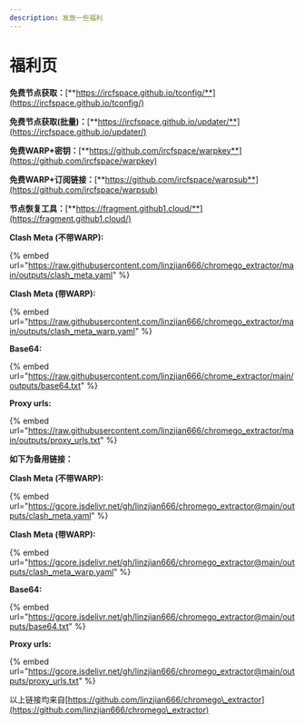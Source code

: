 ```yaml
---
description: 发放一些福利
---
```


# 福利页

**免费节点获取：**[**https://ircfspace.github.io/tconfig/**](https://ircfspace.github.io/tconfig/)

**免费节点获取(批量)：**[**https://ircfspace.github.io/updater/**](https://ircfspace.github.io/updater/)

**免费WARP+密钥：**[**https://github.com/ircfspace/warpkey**](https://github.com/ircfspace/warpkey)

**免费WARP+订阅链接：**[**https://github.com/ircfspace/warpsub**](https://github.com/ircfspace/warpsub)

**节点恢复工具：**[**https://fragment.github1.cloud/**](https://fragment.github1.cloud/)

**Clash Meta (不带WARP):**

{% embed url="https://raw.githubusercontent.com/linzjian666/chromego_extractor/main/outputs/clash_meta.yaml" %}

**Clash Meta (带WARP):**

{% embed url="https://raw.githubusercontent.com/linzjian666/chromego_extractor/main/outputs/clash_meta_warp.yaml" %}

**Base64:**

{% embed url="https://raw.githubusercontent.com/linzjian666/chrome_extractor/main/outputs/base64.txt" %}

**Proxy urls:**

{% embed url="https://raw.githubusercontent.com/linzjian666/chromego_extractor/main/outputs/proxy_urls.txt" %}

**如下为备用链接：**

**Clash Meta (不带WARP):**

{% embed url="https://gcore.jsdelivr.net/gh/linzjian666/chromego_extractor@main/outputs/clash_meta.yaml" %}

**Clash Meta (带WARP):**

{% embed url="https://gcore.jsdelivr.net/gh/linzjian666/chromego_extractor@main/outputs/clash_meta_warp.yaml" %}

**Base64:**

{% embed url="https://gcore.jsdelivr.net/gh/linzjian666/chromego_extractor@main/outputs/base64.txt" %}

**Proxy urls:**

{% embed url="https://gcore.jsdelivr.net/gh/linzjian666/chromego_extractor@main/outputs/proxy_urls.txt" %}

以上链接均来自[https://github.com/linzjian666/chromego\_extractor](https://github.com/linzjian666/chromego\_extractor)
